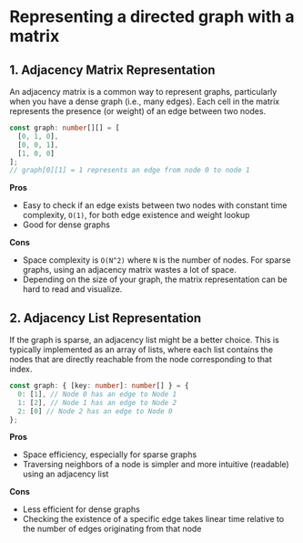 # Representing a directed graph with a matrix

## 1. Adjacency Matrix Representation

An adjacency matrix is a common way to represent graphs, particularly when you have a dense graph (i.e., many edges). Each cell in the matrix represents the presence (or weight) of an edge between two nodes.

```ts
const graph: number[][] = [
  [0, 1, 0],
  [0, 0, 1],
  [1, 0, 0]
];
// graph[0][1] = 1 represents an edge from node 0 to node 1
```

**Pros**

- Easy to check if an edge exists between two nodes with constant time complexity, `O(1)`, for both edge existence and weight lookup
- Good for dense graphs

**Cons**

- Space complexity is `O(N^2)` where `N` is the number of nodes. For sparse graphs, using an adjacency matrix wastes a lot of space.
- Depending on the size of your graph, the matrix representation can be hard to read and visualize.

## 2. Adjacency List Representation

If the graph is sparse, an adjacency list might be a better choice. This is typically implemented as an array of lists, where each list contains the nodes that are directly reachable from the node corresponding to that index.

```ts
const graph: { [key: number]: number[] } = {
  0: [1], // Node 0 has an edge to Node 1
  1: [2], // Node 1 has an edge to Node 2
  2: [0] // Node 2 has an edge to Node 0
};
```

**Pros**

- Space efficiency, especially for sparse graphs
- Traversing neighbors of a node is simpler and more intuitive (readable) using an adjacency list

**Cons**

- Less efficient for dense graphs
- Checking the existence of a specific edge takes linear time relative to the number of edges originating from that node

